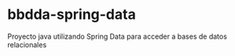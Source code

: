 # bbdda-spring-data
Proyecto java utilizando Spring Data para acceder a bases de datos relacionales
